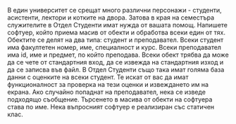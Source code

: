 В един университет се срещат много различни персонажи - студенти, асистенти, лектори и котките на двора. Затова в края на семестъра служителите в Отдел Студенти имат нужда от вашата помощ. Напишете софтуер, който приема масив от обекти и обработва всеки един от тях. 
Обектите се делят на два типа: студент и преподавател.
Всеки студент има факултетен номер, име, специалност и курс. 
Всеки преподавател има id, име и предмет, по който преподава.
Всеки обект трябва да може да се чете от стандартния вход, да се извежда на стандартния изход и да се записва във файл. 
В Отдел Студенти също така имат голяма база данни с оценките на всеки студент. Те искат от вас да имат функционалност за проверка на тези оценки и извеждането им на екрана. Ако случайно попаднат на преподавател, нека се изведе подходящо съобщение. 
Търсенето в масива от обекти на софтуера става по име. 
Нека въпросният софтуер е реализиран със статичен клас.
